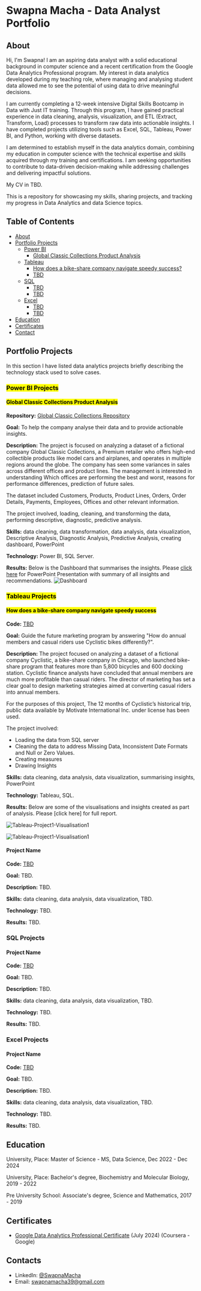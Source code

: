 # Swapna Macha - Data Analyst Portfolio
## About
Hi, I'm Swapna! I am an aspiring data analyst with a solid educational background in computer science and a recent certification from the Google Data Analytics Professional program. My interest in data analytics developed during my teaching role, where managing and analysing student data allowed me to see the potential of using data to drive meaningful decisions. 

I am currently completing a 12-week intensive Digital Skills Bootcamp in Data with Just IT training. Through this program, I have gained practical experience in data cleaning, analysis, visualization, and ETL (Extract, Transform, Load) processes to transform raw data into actionable insights. I have completed projects utilizing tools such as Excel, SQL, Tableau, Power BI, and Python, working with diverse datasets.

I am determined to establish myself in the data analytics domain, combining my education in computer science with the technical expertise and skills acquired through my training and certifications. I am seeking opportunities to contribute to data-driven decision-making while addressing challenges and delivering impactful solutions.

My CV in TBD.

This is a repository for showcasing my skills, sharing projects, and tracking my progress in Data Analytics and data Science topics.

## Table of Contents
- [About](#about)
- [Portfolio Projects](#portfolio-projects)
  - [Power BI](#power-bi-projects)
    - [Global Classic Collections Product Analysis](#global-classic-collections-product-analysis)
  - [Tableau](#tableau-projects)
    - [How does a bike-share company navigate speedy success?](#how-does-a-bike-share-company-navigate-speedy-success)
    - [TBD](TBD)
  - [SQL](#sql-projects)
    - [TBD](TBD)
    - [TBD](TBD)
  - [Excel](#excel-projects)
    - [TBD](TBD)
    - [TBD](TBD)
- [Education](#education)  
- [Certificates](#certificates)
- [Contact](#contacts)
## Portfolio Projects
In this section I have listed data analytics projects briefly describing the technology stack used to solve cases.

### <mark>Power BI Projects</mark>

#### <mark>Global Classic Collections Product Analysis</mark>
**Repository:** [Global Classic Collections Repository](https://github.com/DataBySwapna/My-Portfolio/tree/main/PowerBI/Global%20Classic%20Collections%20Project)

**Goal:** To help the company analyse their data and to provide actionable insights.

**Description:** The project is focused on analyzing a dataset of a fictional company Global Classic Collections, a Premium retailer who offers high-end collectible products like model cars and airplanes, and operates in multiple regions around the globe. The company has seen some variances in sales across different offices and product lines. The management is interested in understanding Which offices are performing the best and worst, reasons for performance differences, prediction of future sales.

The dataset included Customers, Products, Product Lines, Orders, Order Details, Payments, Employees, Offices and other relevant information. 

The project involved, loading, cleaning, and transforming the data, performing descriptive, diagnostic, predictive analysis.

**Skills:** data cleaning, data transformation, data analysis, data visualization, Descriptive Analysis, Diagnostic Analysis, Predictive Analysis, creating dashboard, PowerPoint

**Technology:** Power BI, SQL Server.

**Results:** Below is the Dashboard that summarises the insights. Please [click here](https://view.officeapps.live.com/op/view.aspx?src=https%3A%2F%2Fraw.githubusercontent.com%2FDataBySwapna%2FMy-Portfolio%2Frefs%2Fheads%2Fmain%2FPowerBI%2FGlobal%2520Classic%2520Collections%2520Project%2FClassicModels-PowerBI-Project.pptx&wdOrigin=BROWSELINK) for PowerPoint Presentation with summary of all insights and recommendations.
![Dashboard](https://github.com/DataBySwapna/My-Portfolio/blob/main/PowerBI/Global%20Classic%20Collections%20Project/PowerBI-Project-1-Dashboard.png)

### <mark>Tableau Projects</mark>

#### <mark>How does a bike-share company navigate speedy success</mark>
**Code:** [TBD](TBD)

**Goal:** Guide the future marketing program by answering "How do annual members and casual riders use Cyclistic bikes differently?".

**Description:** The project focused on analyzing a dataset of a fictional company Cyclistic, a bike-share company in Chicago, who launched bike-share program that features more than 5,800 bicycles and 600 docking station. Cyclistic finance analysts have concluded that annual members are much more profitable than casual riders. The director of marketing has set a clear goal to design marketing strategies aimed at converting casual riders into annual members.

For the purposes of this project, The 12 months of  Cyclistic’s historical trip, public data available by Motivate International Inc. under license has been used.

The project involved:
- Loading the data from SQL server
- Cleaning the data to address Missing Data, Inconsistent Date Formats and Null or Zero Values.
- Creating measures
- Drawing Insights

**Skills:** data cleaning, data analysis, data visualization, summarising insights, PowerPoint

**Technology:** Tableau, SQL.

**Results:** Below are some of the visualisations and insights created as part of analysis. Please [click here] for full report.

![Tableau-Project1-Visualisation1](https://github.com/DataBySwapna/My-Portfolio/blob/main/Tableau/Tableau-Project-1-Visualisation-1.png)

![Tableau-Project1-Visualisation1](https://github.com/DataBySwapna/My-Portfolio/blob/main/Tableau/Tableau-Project-1-Visualisation-2.png)

#### Project Name
**Code:** [TBD](TBD)

**Goal:** TBD.

**Description:** TBD.

**Skills:** data cleaning, data analysis, data visualization, TBD.

**Technology:** TBD.

**Results:** TBD.

### SQL Projects

#### Project Name
**Code:** [TBD](TBD)

**Goal:** TBD.

**Description:** TBD.

**Skills:** data cleaning, data analysis, data visualization, TBD.

**Technology:** TBD.

**Results:** TBD.

### Excel Projects

#### Project Name
**Code:** [TBD](TBD)

**Goal:** TBD.

**Description:** TBD.

**Skills:** data cleaning, data analysis, data visualization, TBD.

**Technology:** TBD.

**Results:** TBD.

## Education
University, Place: 
Master of Science - MS, Data Science,
Dec 2022 - Dec 2024

University, Place:
Bachelor's degree, Biochemistry and Molecular Biology,
2019 - 2022

Pre University School:
Associate's degree, Science and Mathematics,
2017 - 2019

## Certificates
- [Google Data Analytics Professional Certificate](https://www.coursera.org/account/accomplishments/specialization/AHSCGX423EA4) (July 2024) (Coursera - Google)

## Contacts
- LinkedIn: [@SwapnaMacha](https://www.linkedin.com/in/swapna-macha-198004313/)
- Email: swapnamacha39@gmail.com

